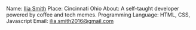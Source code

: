 Name: [Ilia Smith](https://github.com/iliasmith)
Place: Cincinnati Ohio
About: A self-taught developer powered by coffee and tech memes. 
Programming Language: HTML, CSS, Javascript 
Email: ilia.smith2016@gmail.com